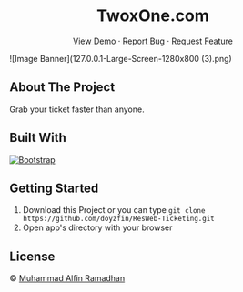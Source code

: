 <h1 align='center'>TwoxOne.com</h1>
  <p align="center">
    <a href="https://alfin-resweb.netlify.app/signin.html">View Demo</a>
    ·
    <a href="https://github.com/doyzfin/Res-Web-Ticketing/issues">Report Bug</a>
    ·
    <a href="https://github.com/oyzfin/Res-Web-Ticketing/pulls">Request Feature</a>
  </p>

![Image Banner](127.0.0.1-Large-Screen-1280x800 (3).png)

## About The Project

Grab your ticket faster than anyone.

## Built With

[![Bootstrap](https://img.shields.io/badge/Bootstrap-v5.0.x-blue)](https://getbootstrap.com/)

## Getting Started

1. Download this Project or you can type `git clone https://github.com/doyzfin/ResWeb-Ticketing.git`
2. Open app's directory with your browser

## License

© [Muhammad Alfin Ramadhan](https://github.com/doyzfin/)

